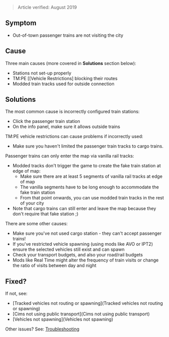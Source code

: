 > Article verified: August 2019

## Symptom

* Out-of-town passenger trains are not visiting the city

## Cause

Three main causes (more covered in **Solutions** section below):

* Stations not set-up properly
* TM:PE [[Vehicle Restrictions] blocking their routes
* Modded train tracks used for outside connection

## Solutions

The most common cause is incorrectly configured train stations:

* Click the passenger train station
* On the info panel, make sure it allows outside trains

TM:PE vehicle restrictions can cause problems if incorrectly used:

* Make sure you haven't limited the passenger train tracks to cargo trains.

Passenger trains can only enter the map via vanilla rail tracks:

* Modded tracks don't trigger the game to create the fake train station at edge of map:
    * Make sure there are at least 5 segments of vanilla rail tracks at edge of map
    * The vanilla segments have to be long enough to accommodate the fake train station
    * From that point onwards, you can use modded train tracks in the rest of your city
* Note that cargo trains can still enter and leave the map because they don't require that fake station ;)

There are some other causes:

* Make sure you've not used cargo station - they can't accept passenger trains!
* If you've restricted vehicle spawning (using mods like AVO or IPT2) ensure the selected vehicles still exist and can spawn
* Check your transport budgets, and also your road/rail budgets
* Mods like Real Time might alter the frequency of train visits or change the ratio of visits between day and night

## Fixed?

If not, see:

* [Tracked vehicles not routing or spawning](Tracked vehicles not routing or spawning)
* [Cims not using public transport](Cims not using public transport)
* [Vehicles not spawning](Vehicles not spawning)

Other issues? See: [Troubleshooting](Troubleshooting)